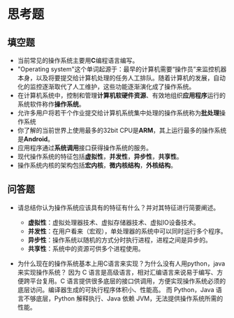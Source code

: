 # 思考题

## 填空题

* 当前常见的操作系统主要用**C**编程语言编写。
* "Operating system"这个单词起源于：最早的计算机需要“操作员”来监控机器本身，以及将要提交给计算机处理的任务人工排队。随着计算机的发展，自动化的监控逐渐取代了人工维护，这些功能逐渐演化成了操作系统。
* 在计算机系统中，控制和管理**计算机软硬件资源**、有效地组织**应用程序**运行的系统软件称作**操作系统**。
* 允许多用户将若干个作业提交给计算机系统集中处理的操作系统称为**批处理**操作系统
* 你了解的当前世界上使用最多的32bit CPU是**ARM**，其上运行最多的操作系统是**Android**。
* 应用程序通过**系统调用**接口获得操作系统的服务。
* 现代操作系统的特征包括**虚拟性**，**并发性**，**异步性**，**共享性**。
* 操作系统内核的架构包括**宏内核**，**微内核结构**，**外核结构**。


## 问答题

- 请总结你认为操作系统应该具有的特征有什么？并对其特征进行简要阐述。
  + **虚拟性**：虚拟处理器技术、虚拟存储器技术、虚拟IO设备技术。
  + **并发性**：在用户看来（宏观），单处理器的系统中可以同时运行多个程序。
  + **异步性**：操作系统以随机的方式分时执行进程，进程之间是异步的。
  + **共享性**：系统中的资源可供多个进程使用。

- 为什么现在的操作系统基本上用C语言来实现？为什么没有人用python，java来实现操作系统？
因为 C 语言是高级语言，相对汇编语言来说易于编写、方便跨平台复用。C 语言提供很多底层的接口供调用，方便实现操作系统必须的底层访问。编译器生成的可执行程序体积小、性能高。
而 Python，Java 语言不够底层，Python 解释执行、Java 依赖 JVM，无法提供操作系统所需的性能。

